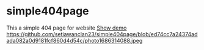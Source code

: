 # simple404page
This a simple 404 page for website
<a href="https://truesolusi.blogspot.com">Show demo</a>
https://github.com/setiawanclan23/simple404page/blob/ed74cc7a24374adada082a0d9181fcf860d4d54c/photo1686314088.jpeg
